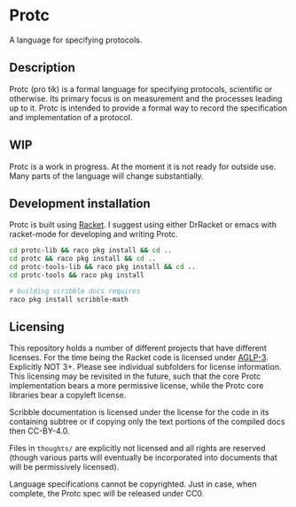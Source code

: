 # Protc
A language for specifying protocols.

## Description
Protc (pro tik) is a formal language for specifying protocols,
scientific or otherwise. Its primary focus is on measurement
and the processes leading up to it. Protc is intended to provide
a formal way to record the specification and implementation of a protocol.

## WIP
Protc is a work in progress.
At the moment it is not ready for outside use.
Many parts of the language will change substantially.

## Development installation
Protc is built using [Racket](https://racket-lang.org/).
I suggest using either DrRacket or emacs with racket-mode for developing and writing Protc.

``` bash
cd protc-lib && raco pkg install && cd ..
cd protc && raco pkg install && cd ..
cd protc-tools-lib && raco pkg install && cd ..
cd protc-tools && raco pkg install

# building scribble docs requires
raco pkg install scribble-math
```

## Licensing
This repository holds a number of different projects that have different licenses.
For the time being the Racket code is licensed under [AGLP-3](). Explicitly NOT 3+.
Please see individual subfolders for license information.
This licensing may be revisited in the future, such that the core Protc implementation
bears a more permissive license, while the Protc core libraries bear a copyleft license.

Scribble documentation is licensed under the license for the code in its containing
subtree or if copying only the text portions of the compiled docs then CC-BY-4.0.

Files in `thoughts/` are explicitly not licensed and all rights are reserved
(though various parts will eventually be incorporated into documents that
will be permissively licensed).

Language specifications cannot be copyrighted.
Just in case, when complete, the Protc spec will be released under CC0.
